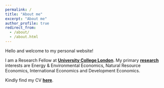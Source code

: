 ```yaml
---
permalink: /
title: "About me"
excerpt: "About me"
author_profile: true
redirect_from: 
  - /about/
  - /about.html
---
```


Hello and welcome to my personal website! 

I am a Research Fellow at [**University College London**](https://www.ucl.ac.uk/bartlett/sustainable/about-us). My primary [**research**](research.md) interests are Energy & Environmental Economics, Natural Resource Economics, International Economics and  Development Economics. 

Kindly find my CV [**here**](http://papers.abrahamlartey.com/Abraham_Lartey_CV.pdf).
